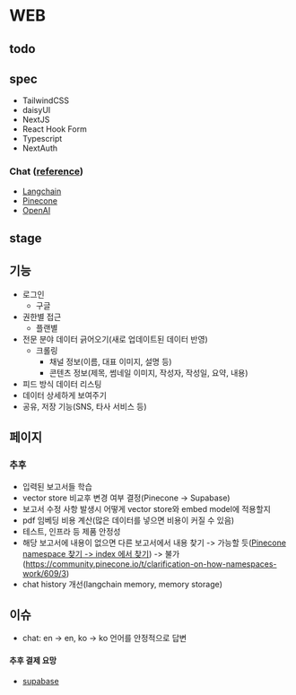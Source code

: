 # WEB

## todo


## spec
- TailwindCSS
- daisyUI
- NextJS
- React Hook Form
- Typescript
- NextAuth

### Chat ([reference](https://github.com/mayooear/gpt4-pdf-chatbot-langchain))
- [Langchain](https://hwchase17.github.io/langchainjs/docs/overview)
- [Pinecone](https://docs.pinecone.io/docs/overview)
- [OpenAI](https://platform.openai.com/docs/api-reference/introduction)


## stage
## 기능
- 로그인
   - 구글
- 권한별 접근
   - 플랜별
- 전문 분야 데이터 긁어오기(새로 업데이트된 데이터 반영)
   - 크롤링
      - 채널 정보(이름, 대표 이미지, 설명 등)
      - 콘텐츠 정보(제목, 썸네일 이미지, 작성자, 작성일, 요약, 내용)
- 피드 방식 데이터 리스팅
- 데이터 상세하게 보여주기
- 공유, 저장 기능(SNS, 타사 서비스 등)

## 페이지

### 추후 
- 입력된 보고서들 학습
- vector store 비교후 변경 여부 결정(Pinecone -> Supabase)
- 보고서 수정 사항 발생시 어떻게 vector store와 embed model에 적용할지
- pdf 임베딩 비용 계산(많은 데이터를 넣으면 비용이 커질 수 있음)
- 테스트, 인프라 등 제품 안정성
- 해당 보고서에 내용이 없으면 다른 보고서에서 내용 찾기 -> 가능할 듯([Pinecone namespace 찾기 -> index 에서 찾기](https://docs.pinecone.io/docs/namespaces)) -> 불가(https://community.pinecone.io/t/clarification-on-how-namespaces-work/609/3)
- chat history 개선(langchain memory, memory storage)

## 이슈
- chat: en -> en, ko -> ko 언어를 안정적으로 답변

#### 추후 결제 요망
- [supabase](https://supabase.com/pricing)